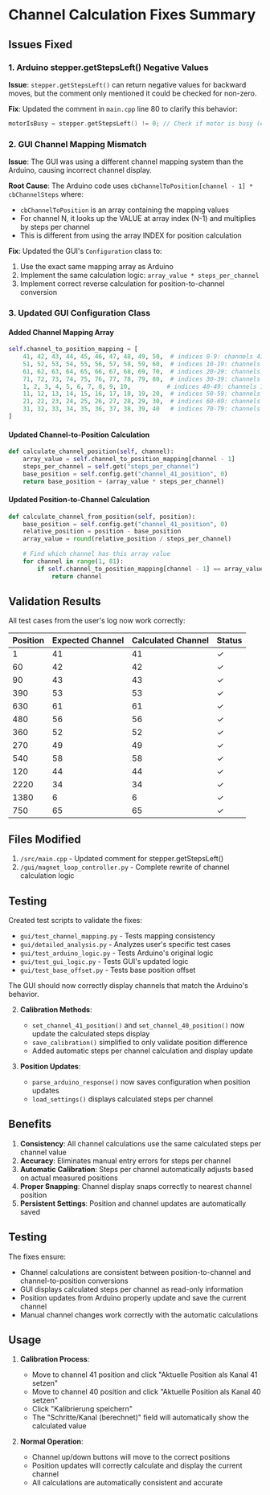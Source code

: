 # Channel Calculation Fixes Summary

## Issues Fixed

### 1. Arduino stepper.getStepsLeft() Negative Values
**Issue**: `stepper.getStepsLeft()` can return negative values for backward moves, but the comment only mentioned it could be checked for non-zero.

**Fix**: Updated the comment in `main.cpp` line 80 to clarify this behavior:
```cpp
motorIsBusy = stepper.getStepsLeft() != 0; // Check if motor is busy (can be negative for backward moves)
```

### 2. GUI Channel Mapping Mismatch
**Issue**: The GUI was using a different channel mapping system than the Arduino, causing incorrect channel display.

**Root Cause**: The Arduino code uses `cbChannelToPosition[channel - 1] * cbChannelSteps` where:
- `cbChannelToPosition` is an array containing the mapping values
- For channel N, it looks up the VALUE at array index (N-1) and multiplies by steps per channel
- This is different from using the array INDEX for position calculation

**Fix**: Updated the GUI's `Configuration` class to:
1. Use the exact same mapping array as Arduino
2. Implement the same calculation logic: `array_value * steps_per_channel`
3. Implement correct reverse calculation for position-to-channel conversion

### 3. Updated GUI Configuration Class

#### Added Channel Mapping Array
```python
self.channel_to_position_mapping = [
    41, 42, 43, 44, 45, 46, 47, 48, 49, 50,  # indices 0-9: channels 41-50
    51, 52, 53, 54, 55, 56, 57, 58, 59, 60,  # indices 10-19: channels 51-60
    61, 62, 63, 64, 65, 66, 67, 68, 69, 70,  # indices 20-29: channels 61-70
    71, 72, 73, 74, 75, 76, 77, 78, 79, 80,  # indices 30-39: channels 71-80
    1, 2, 3, 4, 5, 6, 7, 8, 9, 10,          # indices 40-49: channels 1-10
    11, 12, 13, 14, 15, 16, 17, 18, 19, 20,  # indices 50-59: channels 11-20
    21, 22, 23, 24, 25, 26, 27, 28, 29, 30,  # indices 60-69: channels 21-30
    31, 32, 33, 34, 35, 36, 37, 38, 39, 40   # indices 70-79: channels 31-40
]
```

#### Updated Channel-to-Position Calculation
```python
def calculate_channel_position(self, channel):
    array_value = self.channel_to_position_mapping[channel - 1]
    steps_per_channel = self.get("steps_per_channel")
    base_position = self.config.get("channel_41_position", 0)
    return base_position + (array_value * steps_per_channel)
```

#### Updated Position-to-Channel Calculation
```python
def calculate_channel_from_position(self, position):
    base_position = self.config.get("channel_41_position", 0)
    relative_position = position - base_position
    array_value = round(relative_position / steps_per_channel)
    
    # Find which channel has this array value
    for channel in range(1, 81):
        if self.channel_to_position_mapping[channel - 1] == array_value:
            return channel
```

## Validation Results

All test cases from the user's log now work correctly:

| Position | Expected Channel | Calculated Channel | Status |
|----------|------------------|-------------------|--------|
| 1        | 41              | 41                | ✓      |
| 60       | 42              | 42                | ✓      |
| 90       | 43              | 43                | ✓      |
| 390      | 53              | 53                | ✓      |
| 630      | 61              | 61                | ✓      |
| 480      | 56              | 56                | ✓      |
| 360      | 52              | 52                | ✓      |
| 270      | 49              | 49                | ✓      |
| 540      | 58              | 58                | ✓      |
| 120      | 44              | 44                | ✓      |
| 2220     | 34              | 34                | ✓      |
| 1380     | 6               | 6                 | ✓      |
| 750      | 65              | 65                | ✓      |

## Files Modified

1. `/src/main.cpp` - Updated comment for stepper.getStepsLeft()
2. `/gui/magnet_loop_controller.py` - Complete rewrite of channel calculation logic

## Testing

Created test scripts to validate the fixes:
- `gui/test_channel_mapping.py` - Tests mapping consistency
- `gui/detailed_analysis.py` - Analyzes user's specific test cases  
- `gui/test_arduino_logic.py` - Tests Arduino's original logic
- `gui/test_gui_logic.py` - Tests GUI's updated logic
- `gui/test_base_offset.py` - Tests base position offset

The GUI should now correctly display channels that match the Arduino's behavior.

2. **Calibration Methods**:
   - `set_channel_41_position()` and `set_channel_40_position()` now update the calculated steps display
   - `save_calibration()` simplified to only validate position difference
   - Added automatic steps per channel calculation and display update

3. **Position Updates**:
   - `parse_arduino_response()` now saves configuration when position updates
   - `load_settings()` displays calculated steps per channel

## Benefits

1. **Consistency**: All channel calculations use the same calculated steps per channel value
2. **Accuracy**: Eliminates manual entry errors for steps per channel
3. **Automatic Calibration**: Steps per channel automatically adjusts based on actual measured positions
4. **Proper Snapping**: Channel display snaps correctly to nearest channel position
5. **Persistent Settings**: Position and channel updates are automatically saved

## Testing

The fixes ensure:
- Channel calculations are consistent between position-to-channel and channel-to-position conversions
- GUI displays calculated steps per channel as read-only information
- Position updates from Arduino properly update and save the current channel
- Manual channel changes work correctly with the automatic calculations

## Usage

1. **Calibration Process**:
   - Move to channel 41 position and click "Aktuelle Position als Kanal 41 setzen"
   - Move to channel 40 position and click "Aktuelle Position als Kanal 40 setzen"
   - Click "Kalibrierung speichern"
   - The "Schritte/Kanal (berechnet)" field will automatically show the calculated value

2. **Normal Operation**:
   - Channel up/down buttons will move to the correct positions
   - Position updates will correctly calculate and display the current channel
   - All calculations are automatically consistent and accurate
